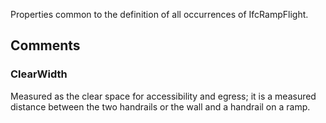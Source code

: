 Properties common to the definition of all occurrences of IfcRampFlight.

<!-- end of short definition -->



## Comments

### ClearWidth

Measured as the clear space for accessibility and egress; it is a measured distance between the two handrails or the wall and a handrail on a ramp.

